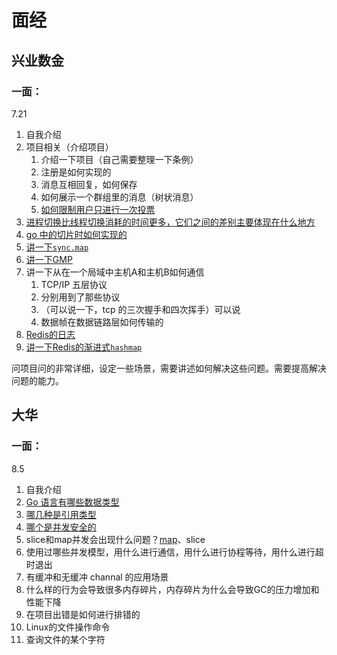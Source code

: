 # 面经

## 兴业数金

### 一面：

7.21

1. 自我介绍 
2. 项目相关（介绍项目）
   1. 介绍一下项目（自己需要整理一下条例）
   2. 注册是如何实现的
   3. 消息互相回复，如何保存
   4. 如何展示一个群组里的消息（树状消息）
   5. [如何限制用户只进行一次投票](https://github.com/Simin-hub/Learning-Programming/tree/main/Go/%E5%AE%9E%E6%88%98/%E9%A1%B9%E7%9B%AE%E9%97%AE%E9%A2%98#%E7%A6%81%E6%AD%A2%E5%A4%9A%E6%AC%A1%E6%8A%95%E7%A5%A8)
3. [进程切换比线程切换消耗的时间更多，它们之间的差别主要体现在什么地方](https://www.csdn.net/tags/MtTaMg0sMTEwNzc2LWJsb2cO0O0O.html)
4. [go 中的切片时如何实现的](https://github.com/Simin-hub/Learning-Programming/blob/main/Go/%E8%BF%9B%E9%98%B6/%E5%9F%BA%E7%A1%80%E6%95%B0%E6%8D%AE%E7%B1%BB%E5%9E%8B.md#slice)
5. [讲一下`sync.map`](https://github.com/Simin-hub/Learning-Programming/blob/main/Go/%E6%A0%87%E5%87%86%E5%BA%93/sync.md#type-map)
6. [讲一下GMP](https://github.com/Simin-hub/Learning-Programming/blob/main/Go/%E8%BF%9B%E9%98%B6/goroutine.md#goroutine-%E8%B0%83%E5%BA%A6%E5%99%A8%E7%9A%84-gmp-%E6%A8%A1%E5%9E%8B%E7%9A%84%E8%AE%BE%E8%AE%A1%E6%80%9D%E6%83%B3)
7. 讲一下从在一个局域中主机A和主机B如何通信
   1. TCP/IP 五层协议
   2. 分别用到了那些协议
   3. （可以说一下，tcp 的三次握手和四次挥手）可以说
   4. 数据帧在数据链路层如何传输的
8. [Redis的日志](https://github.com/Simin-hub/Learning-Programming/blob/main/Go/%E5%AE%9E%E6%88%98/Redis.md#aof-%E6%97%A5%E5%BF%97)
9. [讲一下Redis的渐进式`hashmap`](https://github.com/Simin-hub/Learning-Programming/blob/main/Go/%E5%AE%9E%E6%88%98/Redis.md#%E6%B8%90%E8%BF%9B%E5%BC%8F-rehash)

问项目问的非常详细，设定一些场景，需要讲述如何解决这些问题。需要提高解决问题的能力。

## 大华

### 一面：

8.5

1. 自我介绍
2. [Go 语言有哪些数据类型](https://github.com/Simin-hub/Learning-Programming/blob/main/Go/%E8%BF%9B%E9%98%B6/%E5%9F%BA%E7%A1%80%E6%95%B0%E6%8D%AE%E7%B1%BB%E5%9E%8B.md#golang%E4%B8%AD%E5%88%86%E4%B8%BA%E5%80%BC%E7%B1%BB%E5%9E%8B%E5%92%8C%E5%BC%95%E7%94%A8%E7%B1%BB%E5%9E%8B)
3. [哪几种是引用类型](https://github.com/Simin-hub/Learning-Programming/blob/main/Go/%E8%BF%9B%E9%98%B6/%E5%9F%BA%E7%A1%80%E6%95%B0%E6%8D%AE%E7%B1%BB%E5%9E%8B.md#golang%E4%B8%AD%E5%88%86%E4%B8%BA%E5%80%BC%E7%B1%BB%E5%9E%8B%E5%92%8C%E5%BC%95%E7%94%A8%E7%B1%BB%E5%9E%8B)
4. [哪个是并发安全的](https://github.com/Simin-hub/Learning-Programming/blob/main/Go/%E8%BF%9B%E9%98%B6/%E5%9F%BA%E7%A1%80%E6%95%B0%E6%8D%AE%E7%B1%BB%E5%9E%8B.md#channel)
5. slice和map并发会出现什么问题？[map](https://github.com/Simin-hub/Learning-Programming/blob/main/Go/%E8%BF%9B%E9%98%B6/%E5%9F%BA%E7%A1%80%E6%95%B0%E6%8D%AE%E7%B1%BB%E5%9E%8B.md#map-%E5%B9%B6%E4%B8%8D%E6%98%AF%E4%B8%80%E4%B8%AA%E7%BA%BF%E7%A8%8B%E5%AE%89%E5%85%A8%E7%9A%84%E6%95%B0%E6%8D%AE%E7%BB%93%E6%9E%84)、slice
6. 使用过哪些并发模型，用什么进行通信，用什么进行协程等待，用什么进行超时退出
7. 有缓冲和无缓冲 channal 的应用场景
8. 什么样的行为会导致很多内存碎片，内存碎片为什么会导致GC的压力增加和性能下降
9. 在项目出错是如何进行排错的
10. Linux的文件操作命令
11. 查询文件的某个字符
